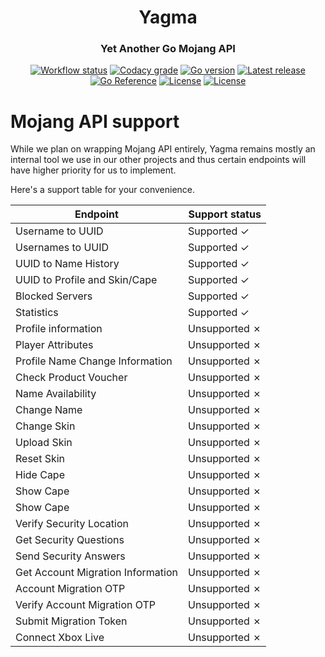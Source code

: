 <h1 align="center">Yagma</h1>
<h3 align="center">Yet Another Go Mojang API</h3>
<p align="center">
  <a href="https://github.com/alteamc/yagma/actions/workflows/go.yml"><img alt="Workflow status" src="https://img.shields.io/github/workflow/status/alteamc/yagma/Go/master"></a>
  <a href="https://app.codacy.com/gh/alteamc/yagma"><img alt="Codacy grade" src="https://img.shields.io/codacy/grade/8c50344d066645af948bfbc0a9b51017"></a>
  <a href="https://github.com/alteamc/yagma/blob/master/go.mod"><img alt="Go version" src="https://img.shields.io/github/go-mod/go-version/alteamc/yagma"></a>
  <a href="https://github.com/alteamc/yagmma/releases/latest"><img alt="Latest release" src="https://img.shields.io/github/v/release/alteamc/yagma"></a>
  <a href="https://pkg.go.dev/github.com/alteamc/yagma"><img alt="Go Reference" src="https://pkg.go.dev/badge/github.com/alteamc/yagma.svg"></a>
  <a href="https://github.com/alteamc/yagma/blob/master/LICENSE"><img alt="License" src="https://img.shields.io/github/license/alteamc/yagma"></a>
  <a href="https://discord.gg/9ruheUG3Wg"><img alt="License" src="https://img.shields.io/discord/929337829610369095"></a>
</p>

# Mojang API support

While we plan on wrapping Mojang API entirely, Yagma remains mostly an internal tool we use in our other projects and
thus certain endpoints will have higher priority for us to implement.

Here's a support table for your convenience.

| Endpoint                          | Support status |
|-----------------------------------|----------------|
| Username to UUID                  | Supported ✓    |
| Usernames to UUID                 | Supported ✓    |
| UUID to Name History              | Supported ✓    |
| UUID to Profile and Skin/Cape     | Supported ✓    |
| Blocked Servers                   | Supported ✓    |
| Statistics                        | Supported ✓    |
| Profile information               | Unsupported ✗  |
| Player Attributes                 | Unsupported ✗  |
| Profile Name Change Information   | Unsupported ✗  |
| Check Product Voucher             | Unsupported ✗  |
| Name Availability                 | Unsupported ✗  |
| Change Name                       | Unsupported ✗  |
| Change Skin                       | Unsupported ✗  |
| Upload Skin                       | Unsupported ✗  |
| Reset Skin                        | Unsupported ✗  |
| Hide Cape                         | Unsupported ✗  |
| Show Cape                         | Unsupported ✗  |
| Show Cape                         | Unsupported ✗  |
| Verify Security Location          | Unsupported ✗  |
| Get Security Questions            | Unsupported ✗  |
| Send Security Answers             | Unsupported ✗  |
| Get Account Migration Information | Unsupported ✗  |
| Account Migration OTP             | Unsupported ✗  |
| Verify Account Migration OTP      | Unsupported ✗  |
| Submit Migration Token            | Unsupported ✗  |
| Connect Xbox Live                 | Unsupported ✗  |

